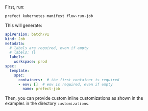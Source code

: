 First, run:

```bash
prefect kubernetes manifest flow-run-job
```

This will generate:

```yaml
apiVersion: batch/v1
kind: Job
metadata:
  # labels are required, even if empty
  # labels: {}
  labels:
    workspace: prod
spec:
  template:
    spec:
      containers:  # the first container is required
      - env: []  # env is required, even if empty
        name: prefect-job
```

Then, you can provide custom inline customizations as shown in the examples in the directory `customizations`.